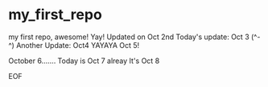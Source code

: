 # my_first_repo
my first repo, awesome! Yay! 
Updated on Oct 2nd 
Today's update:  Oct 3 (^-^)
Another Update: Oct4
YAYAYA Oct 5! 

October 6.......
Today is Oct 7 alreay
It's Oct 8









EOF